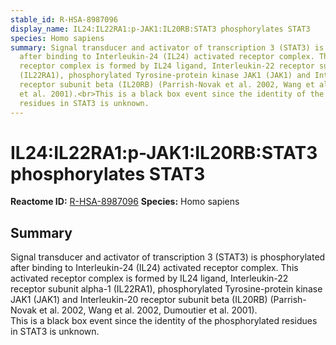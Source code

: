 ```yaml
---
stable_id: R-HSA-8987096
display_name: IL24:IL22RA1:p-JAK1:IL20RB:STAT3 phosphorylates STAT3
species: Homo sapiens
summary: Signal transducer and activator of transcription 3 (STAT3) is phosphorylated
  after binding to Interleukin-24 (IL24) activated receptor complex. This activated
  receptor complex is formed by IL24 ligand, Interleukin-22 receptor subunit alpha-1
  (IL22RA1), phosphorylated Tyrosine-protein kinase JAK1 (JAK1) and Interleukin-20
  receptor subunit beta (IL20RB) (Parrish-Novak et al. 2002, Wang et al. 2002, Dumoutier
  et al. 2001).<br>This is a black box event since the identity of the phosphorylated
  residues in STAT3 is unknown.
---
```


# IL24:IL22RA1:p-JAK1:IL20RB:STAT3 phosphorylates STAT3
**Reactome ID:** [R-HSA-8987096](https://reactome.org/content/detail/R-HSA-8987096)
**Species:** Homo sapiens

## Summary

Signal transducer and activator of transcription 3 (STAT3) is phosphorylated after binding to Interleukin-24 (IL24) activated receptor complex. This activated receptor complex is formed by IL24 ligand, Interleukin-22 receptor subunit alpha-1 (IL22RA1), phosphorylated Tyrosine-protein kinase JAK1 (JAK1) and Interleukin-20 receptor subunit beta (IL20RB) (Parrish-Novak et al. 2002, Wang et al. 2002, Dumoutier et al. 2001).<br>This is a black box event since the identity of the phosphorylated residues in STAT3 is unknown.
